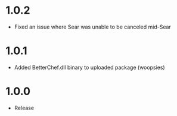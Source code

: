 # 1.0.2
- Fixed an issue where Sear was unable to be canceled mid-Sear

# 1.0.1
- Added BetterChef.dll binary to uploaded package (woopsies)

# 1.0.0
- Release